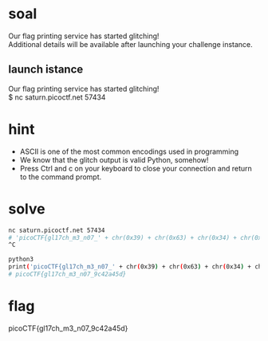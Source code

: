 # soal
Our flag printing service has started glitching! \
Additional details will be available after launching your challenge instance.

## launch istance
Our flag printing service has started glitching! \
$ nc saturn.picoctf.net 57434

# hint
- ASCII is one of the most common encodings used in programming
- We know that the glitch output is valid Python, somehow!
- Press Ctrl and c on your keyboard to close your connection and return to the command prompt.

# solve
```bash
nc saturn.picoctf.net 57434
# 'picoCTF{gl17ch_m3_n07_' + chr(0x39) + chr(0x63) + chr(0x34) + chr(0x32) + chr(0x61) + chr(0x34) + chr(0x35) + chr(0x64) + '}'
^C

python3
print('picoCTF{gl17ch_m3_n07_' + chr(0x39) + chr(0x63) + chr(0x34) + chr(0x32) + chr(0x61) + chr(0x34) + chr(0x35) + chr(0x64) + '}')
# picoCTF{gl17ch_m3_n07_9c42a45d}
```

# flag
picoCTF{gl17ch_m3_n07_9c42a45d}
